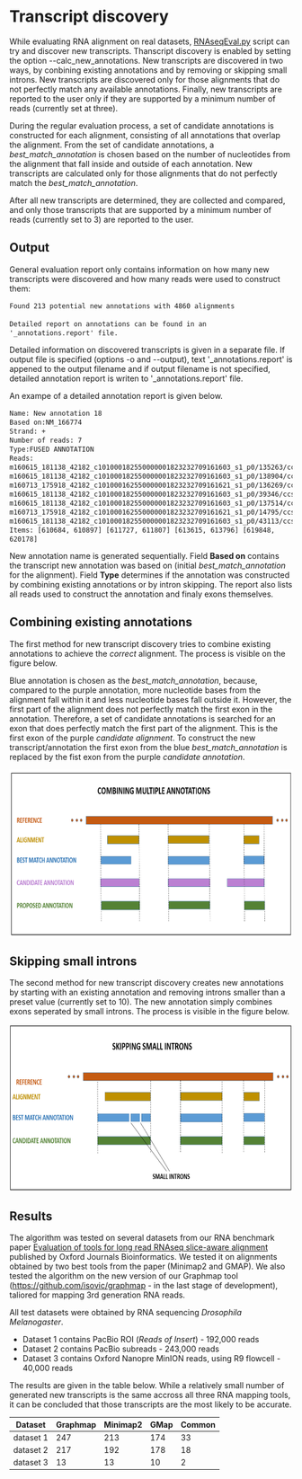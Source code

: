 # Transcript discovery

While evaluating RNA alignment on real datasets, [RNAseqEval.py](doc/RNAseqEval.md) script can try and discover new transcripts. Thanscript discovery is enabled by setting the option --calc_new_annotations. New transcripts are discovered in two ways, by conbining existing annotations and by removing or skipping small introns. New transcripts are discovered only for those alignments that do not perfectly match any available annotations. Finally, new transcripts are reported to the user only if they are supported by a minimum number of reads (currently set at three).

During the regular evaluation process, a set of candidate annotations is constructed for each alignment, consisting of all annotations that overlap the alignment. From the set of candidate annotations, a _best_match_annotation_ is chosen based on the number of nucleotides from the alignment that fall inside and outside of each annotation. New transcripts are calculated only for those alignments that do not perfectly match the _best_match_annotation_.

After all new transcripts are determined, they are collected and compared, and only those transcripts that are supported by a minimum number of reads (currently set to 3) are reported to the user.

## Output

General evaluation report only contains information on how many new transcripts were discovered and how many reads were used to construct them:

    Found 213 potential new annotations with 4860 alignments
                    
    Detailed report on annotations can be found in an '_annotations.report' file.

Detailed information on discovered transcripts is given in a separate file. If output file is specified (options -o and --output), text '\_annotations.report' is appened to the output filename and if output filename is not specified, detailed annotation report is writen to '\_annotations.report' file.

An exampe of a detailed annotation report is given below.

    Name: New annotation 18 
    Based on:NM_166774
    Strand: +
    Number of reads: 7
    Type:FUSED ANNOTATION
    Reads:
    m160615_181138_42182_c101000182550000001823232709161603_s1_p0/135263/ccs
    m160615_181138_42182_c101000182550000001823232709161603_s1_p0/138904/ccs
    m160713_175918_42182_c101000162550000001823232709161621_s1_p0/136269/ccs
    m160615_181138_42182_c101000182550000001823232709161603_s1_p0/39346/ccs
    m160615_181138_42182_c101000182550000001823232709161603_s1_p0/137514/ccs
    m160713_175918_42182_c101000162550000001823232709161621_s1_p0/14795/ccs
    m160615_181138_42182_c101000182550000001823232709161603_s1_p0/43113/ccs
    Items: [610684, 610897] [611727, 611807] [613615, 613796] [619848, 620178]

New annotation name is generated sequentially. Field __Based on__ contains the transcript new annotation was based on (initial _best_match_annotation_ for the alignment). Field __Type__ determines if the annotation was constructed by combining existing annotations or by intron skipping. The report also lists all reads used to construct the annotation and finaly exons themselves.

## Combining existing annotations

The first method for new transcript discovery tries to combine existing annotations to achieve the _correct_ alignment. The process is visible on the figure below.

Blue annotation is chosen as the _best_match_annotation_, because, compared to the purple annotation, more nucleotide bases from the alignment fall within it and less nucleotide bases fall outside it. However, the first part of the alignment does not perfectly match the first exon in the annotation. Therefore, a set of candidate annotations is searched for an exon that does perfectly match the first part of the alignment. This is the first exon of the purple _candidate alignment_. To construct the new transcript/annotation the first exon from the blue _best_match_annotation_ is replaced by the fist exon from the purple _candidate annotation_.

<img src="/img/combining annotations.png" width="700" height="300" align="middle">

## Skipping small introns

The second method for new transcript discovery creates new annotations by starting with an existing annotation and removing introns smaller than a preset value (currently set to 10). The new annotation simply combines exons seperated by small introns. The process is visible in the figure below.

<img src="/img/skipping introns.png" width="700" height="300" align="middle">

## Results

The algorithm was tested on several datasets from our RNA benchmark paper [Evaluation of tools for long read RNAseq slice-aware alignment](https://doi.org/10.1093/bioinformatics/btx668) published by Oxford Journals Bioinformatics. We tested it on alignments obtained by two best tools from the paper (Minimap2 and GMAP). We also tested the algorithm on the new version of our Graphmap tool (https://github.com/isovic/graphmap - in the last stage of development), taliored for mapping 3rd generation RNA reads.

All test datasets were obtained by RNA sequencing _Drosophila Melanogaster_.
- Dataset 1 contains PacBio ROI (_Reads of Insert_) - 192,000 reads
- Dataset 2 contains PacBio subreads                - 243,000 reads
- Dataset 3 contains Oxford Nanopre MinION reads, using R9 flowcell - 40,000 reads

The results are given in the table below. While a relatively small number of generated new transcripts is the same accross all three RNA mapping tools, it can be concluded that those transcripts are the most likely to be accurate.

| Dataset | Graphmap | Minimap2 | GMap | Common |
| --- | --- | --- | --- | --- |
| dataset 1 | 247 | 213 | 174 | 33 |
| dataset 2 | 217 | 192 | 178 | 18 |
| dataset 3	| 13| 13 | 10 | 2 |

